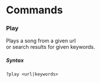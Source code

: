 # Commands

### Play

Plays a song from a given url  
or search results for given keywords.  

##### Syntax  
```
?play <url|keywords>
```
